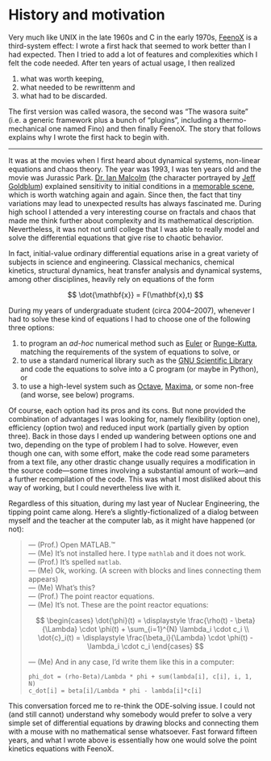 # History and motivation

Very much like UNIX in the late 1960s and C in the early 1970s,
[FeenoX][] is a third-system effect: I wrote a first hack that seemed to
work better than I had expected. Then I tried to add a lot of features
and complexities which I felt the code needed. After ten years of actual
usage, I then realized

1.  what was worth keeping,
2.  what needed to be rewrittenm and
3.  what had to be discarded.

The first version was called wasora, the second was “The wasora suite”
(i.e. a generic framework plus a bunch of “plugins”, including a
thermo-mechanical one named Fino) and then finally FeenoX. The story
that follows explains why I wrote the first hack to begin with.

------------------------------------------------------------------------

It was at the movies when I first heard about dynamical systems,
non-linear equations and chaos theory. The year was 1993, I was ten
years old and the movie was Jurassic Park. [Dr. Ian Malcolm][] (the
character portrayed by [Jeff Goldblum][]) explained sensitivity to
initial conditions in a [memorable scene][], which is worth watching
again and again. Since then, the fact that tiny variations may lead to
unexpected results has always fascinated me. During high school I
attended a very interesting course on fractals and chaos that made me
think further about complexity and its mathematical description.
Nevertheless, it was not not until college that I was able to really
model and solve the differential equations that give rise to chaotic
behavior.

In fact, initial-value ordinary differential equations arise in a great
variety of subjects in science and engineering. Classical mechanics,
chemical kinetics, structural dynamics, heat transfer analysis and
dynamical systems, among other disciplines, heavily rely on equations of
the form

$$
\dot{\mathbf{x}} = F(\mathbf{x},t)
$$

During my years of undergraduate student (circa 2004–2007), whenever I
had to solve these kind of equations I had to choose one of the
following three options:

1.  to program an *ad-hoc* numerical method such as [Euler][] or
    [Runge-Kutta][], matching the requirements of the system of
    equations to solve, or
2.  to use a standard numerical library such as the [GNU Scientific
    Library][] and code the equations to solve into a C program (or
    maybe in Python), or
3.  to use a high-level system such as [Octave][], [Maxima][], or some
    non-free (and worse, see below) programs.

Of course, each option had its pros and its cons. But none provided the
combination of advantages I was looking for, namely flexibility (option
one), efficiency (option two) and reduced input work (partially given by
option three). Back in those days I ended up wandering between options
one and two, depending on the type of problem I had to solve. However,
even though one can, with some effort, make the code read some
parameters from a text file, any other drastic change usually requires a
modification in the source code—some times involving a substantial
amount of work—and a further recompilation of the code. This was what I
most disliked about this way of working, but I could nevertheless live
with it.

Regardless of this situation, during my last year of Nuclear
Engineering, the tipping point came along. Here’s a
slightly-fictionalized of a dialog between myself and the teacher at the
computer lab, as it might have happened (or not):

> — (Prof.) Open MATLAB.™  
> — (Me) It’s not installed here. I type `mathlab` and it does not
> work.  
> — (Prof.) It’s spelled `matlab`.  
> — (Me) Ok, working. (A screen with blocks and lines connecting them
> appears)  
> — (Me) What’s this?  
> — (Prof.) The point reactor equations.  
> — (Me) It’s not. These are the point reactor equations:
>
> $$
> \begin{cases}
> \dot{\phi}(t) = \displaystyle \frac{\rho(t) - \beta}{\Lambda} \cdot \phi(t) + \sum_{i=1}^{N} \lambda_i \cdot c_i \\
> \dot{c}_i(t)  = \displaystyle \frac{\beta_i}{\Lambda} \cdot \phi(t) - \lambda_i \cdot c_i
> \end{cases}
> $$
>
> — (Me) And in any case, I’d write them like this in a computer:
>
>     phi_dot = (rho-Beta)/Lambda * phi + sum(lambda[i], c[i], i, 1, N)
>     c_dot[i] = beta[i]/Lambda * phi - lambda[i]*c[i]

This conversation forced me to re-think the ODE-solving issue. I could
not (and still cannot) understand why somebody would prefer to solve a
very simple set of differential equations by drawing blocks and
connecting them with a mouse with no mathematical sense whatsoever. Fast
forward fifteen years, and what I wrote above is essentially how one
would solve the point kinetics equations with FeenoX.

  [FeenoX]: https://www.seamplex.com/feenox
  [Dr. Ian Malcolm]: https://en.wikipedia.org/wiki/Ian_Malcolm_(character)
  [Jeff Goldblum]: https://en.wikipedia.org/wiki/Jeff_Goldblum
  [memorable scene]: https://www.youtube.com/watch?v=n-mpifTiPV4
  [Euler]: https://en.wikipedia.org/wiki/Euler_method
  [Runge-Kutta]: https://en.wikipedia.org/wiki/Runge%E2%80%93Kutta_methods
  [GNU Scientific Library]: https://www.gnu.org/software/gsl/
  [Octave]: https://www.gnu.org/software/octave/index
  [Maxima]: https://maxima.sourceforge.io/
